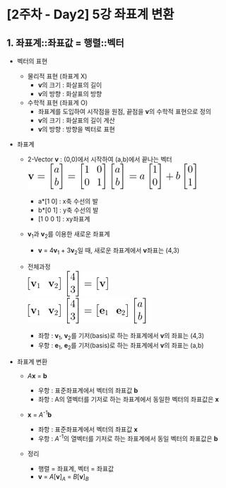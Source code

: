 # [2주차 - Day2] 5강 좌표계 변환

## 1. 좌표계::좌표값 = 행렬::벡터
  - 벡터의 표현
    - 물리적 표현 (좌표계 X)
      - **v**의 크기 : 화살표의 길이
      - **v**의 방향 : 화살표의 방향
    - 수학적 표현 (좌표계 O)
      - 좌표계를 도입하여 시작점을 원점, 끝점을 **v**의 수학적 표현으로 정의
      - **v**의 크기 : 화살표의 길이 계산
      - **v**의 방향 : 방향을 벡터로 표현

  - 좌표계
    - 2-Vector **v** : (0,0)에서 시작하여 (a,b)에서 끝나는 벡터 
    ![image](image/9.png)
      - a*[1 0] : x축 수선의 발
      - b*[0 1] : y축 수선의 발
      - [1 0 0 1] : xy좌표계

    - **v**<sub>1</sub>과 **v**<sub>2</sub>를 이용한 새로운 좌표계
      - **v** = 4**v**<sub>1</sub> + 3**v**<sub>2</sub>일 때, 새로운 좌표계에서 **v**좌표는 (4,3)   
    - 전체과정  
    ![image](image/10.png)  
    ![image](image/11.png)
      - 좌항 : **v**<sub>1</sub>, **v**<sub>2</sub>를 기저(basis)로 하는 좌표계에서 **v**의 좌표는 (4,3)
      - 우항 : **e**<sub>1</sub>, **e**<sub>2</sub>를 기저(basis)로 하는 좌표계에서 **v**의 좌표는 (a,b)

  - 좌표계 변환
    - *A***x** = **b**
      - 우항 : 표준좌표계에서 벡터의 좌표값 **b**
      - 좌항 : A의 열벡터를 기저로 하는 좌표계에서 동일한 벡터의 좌표값은 **x**

    - **x** = *A*<sup>-1</sup>**b**
      - 좌항 : 표준좌표계에서 벡터의 좌표값 **x**
      - 우항 : *A*<sup>-1</sup>의 열벡터를 기저로 하는 좌표계에서 동일 벡터의 좌표값은 **b**

    - 정리
      - 행렬 = 좌표계, 벡터 = 좌표값
      - **v** = *A*[**v**]<sub>*A*</sub> = *B*[**v**]<sub>*B*</sub>